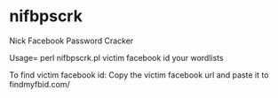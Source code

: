 # nifbpscrk
Nick Facebook Password Cracker

Usage= perl nifbpscrk.pl victim facebook id your wordlists

To find victim facebook id:
Copy the victim facebook url and paste it to findmyfbid.com/

